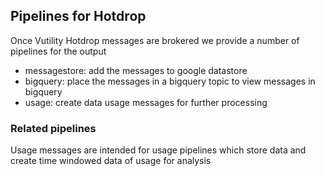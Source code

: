 ## Pipelines for Hotdrop 

Once Vutility Hotdrop messages are brokered we provide a number of pipelines for the output

* messagestore: add the messages to google datastore
* bigquery: place the messages in a bigquery topic to view messages in bigquery
* usage: create data usage messages for further processing

### Related pipelines

Usage messages are intended for usage pipelines which store data and create time windowed data of usage for analysis


